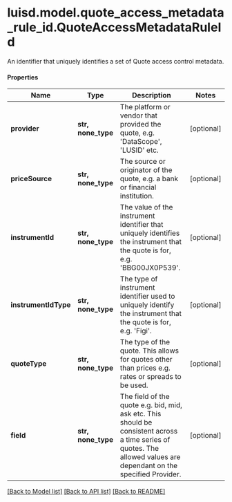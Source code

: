 # luisd.model.quote_access_metadata_rule_id.QuoteAccessMetadataRuleId

An identifier that uniquely identifies a set of Quote access control metadata.

#### Properties
Name | Type | Description | Notes
------------ | ------------- | ------------- | -------------
**provider** | **str, none_type** | The platform or vendor that provided the quote, e.g. &#x27;DataScope&#x27;, &#x27;LUSID&#x27; etc. | [optional] 
**priceSource** | **str, none_type** | The source or originator of the quote, e.g. a bank or financial institution. | [optional] 
**instrumentId** | **str, none_type** | The value of the instrument identifier that uniquely identifies the instrument that the quote is for, e.g. &#x27;BBG00JX0P539&#x27;. | [optional] 
**instrumentIdType** | **str, none_type** | The type of instrument identifier used to uniquely identify the instrument that the quote is for, e.g. &#x27;Figi&#x27;. | [optional] 
**quoteType** | **str, none_type** | The type of the quote. This allows for quotes other than prices e.g. rates or spreads to be used. | [optional] 
**field** | **str, none_type** | The field of the quote e.g. bid, mid, ask etc. This should be consistent across a time series of quotes. The allowed values are dependant on the specified Provider. | [optional] 

[[Back to Model list]](../../README.md#documentation-for-models) [[Back to API list]](../../README.md#documentation-for-api-endpoints) [[Back to README]](../../README.md)

